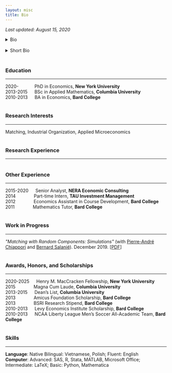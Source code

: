 ```yaml
---
layout: misc
title: Bio
---
```


*Last updated: August 15, 2020*

<details>
    <summary> Bio </summary>

    <br>

    Dam Linh Nguyen is a PhD student at the Department of Economics at New York University. Linh’s research interests include matching, industrial organization, and applied microeconomics. Previously, he was a Senior Analyst in the Antitrust Group at NERA Economic Consulting. He conducted research evaluating the competitive effects of mergers and acquisitions in a wide array of industries, including consumer packaged goods, data storage technology, and agrochemicals. Linh earned a BSc in Applied Mathematics, magna cum laude, from Columbia University and a BA in Economics as a Levy Institute Scholar from Bard College.
</details>

<div style="line-height:125%;"> <br> </div>

<details>
    <summary> Short Bio </summary>

    <br>

    Dam Linh Nguyen is a PhD student in Economics at New York University. Linh's research interests include matching, industrial organization, and applied microeconomics. Previously, he was a Senior Analyst in the Antitrust Group at NERA. Linh earned a BSc in Applied Mathematics from Columbia University and a BA in Economics from Bard College.
</details>

<div style="line-height:150%;"> <br> </div>


### Education
---
2020- &ensp;&ensp;&emsp;&emsp; PhD in Economics, **New York University**  
2013-2015 &emsp; BSc in Applied Mathematics, **Columbia University**  
2010-2013 &emsp; BA in Economics, **Bard College**    

<div style="line-height:15%;"> <br> </div>


### Research Interests
---
Matching, Industrial Organization, Applied Microeconomics

<div style="line-height:15%;"> <br> </div>


### Research Experience
---

<div style="line-height:15%;"> <br> </div>


### Other Experience
---
2015-2020 &emsp; Senior Analyst, **NERA Economic Consulting**  
2014 &ensp;&ensp;&emsp;&emsp;&ensp; Part-time Intern, **TAU Investment Management**  
2012 &ensp;&ensp;&emsp;&emsp;&ensp; Economics Assistant in Course Development, **Bard College**  
2011 &ensp;&ensp;&emsp;&emsp;&ensp; Mathematics Tutor, **Bard College**  

<div style="line-height:15%;"> <br> </div>


### Work in Progress
---
*"Matching with Random Components: Simulations"* (with <a href="http://www.columbia.edu/~pc2167/" target="_blank" rel="noopener noreferrer">Pierre-André Chiappori</a> and <a href="http://bsalanie.com/" target="_blank" rel="noopener noreferrer">Bernard Salanié</a>). December 2019. \[[PDF](https://dlinh-n.github.io/f/wp/CNSdraftDec10final.pdf)\]
<div style="line-height:15%;"> <br> </div>


### Awards, Honors, and Scholarships
---
2020-2025 &emsp; Henry M. MacCracken Fellowship, **New York University**  
2015 &emsp;&emsp;&emsp;&ensp; Magna Cum Laude, **Columbia University**  
2013-2015 &emsp; Dean’s List, **Columbia University**  
2013 &emsp;&emsp;&emsp;&ensp; Amicus Foundation Scholarship, **Bard College**  
2013 &emsp;&emsp;&emsp;&ensp; BSRI Research Stipend, **Bard College**  
2010-2013 &emsp; Levy Economics Institute Scholarship, **Bard College**  
2010-2013 &emsp; NCAA Liberty League Men’s Soccer All-Academic Team, **Bard College**    

<div style="line-height:15%;"> <br> </div>


### Skills
---
**Language**: Native Bilingual: Vietnamese, Polish; Fluent: English  
**Computer**: Advanced: SAS, R, Stata, MATLAB, Microsoft Office; Intermediate: LaTeX; Basic: Python, Mathematica
